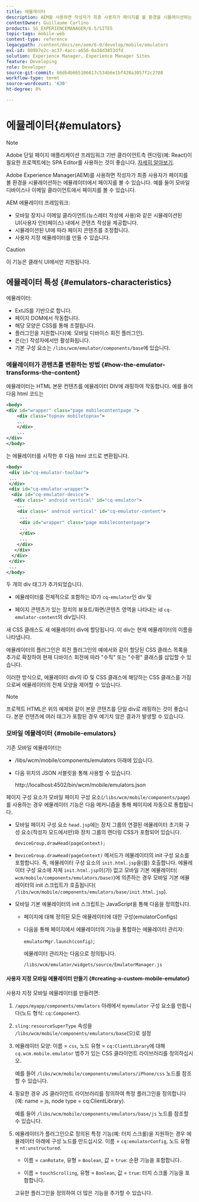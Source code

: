 ```yaml
---
title: 에뮬레이터
description: AEM을 사용하면 작성자가 최종 사용자가 페이지를 볼 환경을 시뮬레이션하는 에뮬레이터에서 페이지를 볼 수 있습니다
contentOwner: Guillaume Carlino
products: SG_EXPERIENCEMANAGER/6.5/SITES
topic-tags: mobile-web
content-type: reference
legacypath: /content/docs/en/aem/6-0/develop/mobile/emulators
exl-id: 009b7e2c-ac37-4acc-a656-0a34d3853dfd
solution: Experience Manager, Experience Manager Sites
feature: Developing
role: Developer
source-git-commit: 66db4b0b5106617c534b6e1bf428a3057f2c2708
workflow-type: tm+mt
source-wordcount: '630'
ht-degree: 0%

---
```


# 에뮬레이터{#emulators}

>[!NOTE]
>
>Adobe 단일 페이지 애플리케이션 프레임워크 기반 클라이언트측 렌더링(예: React)이 필요한 프로젝트에는 SPA Editor를 사용하는 것이 좋습니다. [자세히 알아보기](/help/sites-developing/spa-overview.md).

Adobe Experience Manager(AEM)를 사용하면 작성자가 최종 사용자가 페이지를 볼 환경을 시뮬레이션하는 에뮬레이터에서 페이지를 볼 수 있습니다. 예를 들어 모바일 디바이스나 이메일 클라이언트에서 페이지를 볼 수 있습니다.

AEM 에뮬레이터 프레임워크:

* 모바일 장치나 이메일 클라이언트(뉴스레터 작성에 사용)와 같은 시뮬레이션된 UI(사용자 인터페이스) 내에서 콘텐츠 작성을 제공합니다.
* 시뮬레이션된 UI에 따라 페이지 콘텐츠를 조정합니다.
* 사용자 지정 에뮬레이터를 만들 수 있습니다.

>[!CAUTION]
>
>이 기능은 클래식 UI에서만 지원됩니다.

## 에뮬레이터 특성 {#emulators-characteristics}

에뮬레이터:

* ExtJS를 기반으로 합니다.
* 페이지 DOM에서 작동합니다.
* 해당 모양은 CSS를 통해 조절됩니다.
* 플러그인을 지원합니다(예: 모바일 디바이스 회전 플러그인).
* 은(는) 작성자에서만 활성화됩니다.
* 기본 구성 요소는 `/libs/wcm/emulator/components/base`에 있습니다.

### 에뮬레이터가 콘텐츠를 변환하는 방법 {#how-the-emulator-transforms-the-content}

에뮬레이터는 HTML 본문 컨텐츠를 에뮬레이터 DIV에 래핑하여 작동합니다. 예를 들어 다음 html 코드는

```xml
<body>
<div id="wrapper" class="page mobilecontentpage ">
    <div class="topnav mobiletopnav">
    ...
    </div>
    ...
</div>
</body>
```

는 에뮬레이터를 시작한 후 다음 html 코드로 변환됩니다.

```xml
<body>
 <div id="cq-emulator-toolbar">
 ...
 </div>
 <div id="cq-emulator-wrapper">
  <div id="cq-emulator-device">
   <div class=" android vertical" id="cq-emulator">
    ...
    <div class=" android vertical" id="cq-emulator-content">
     ...
     <div id="wrapper" class="page mobilecontentpage">
     ...
     </div>
     ...
    </div>
   </div>
  </div>
 </div>
 ...
</body>
```

두 개의 div 태그가 추가되었습니다.

* 에뮬레이터를 전체적으로 포함하는 ID가 `cq-emulator`인 div 및

* 페이지 콘텐츠가 있는 장치의 뷰포트/화면/콘텐츠 영역을 나타내는 id `cq-emulator-content`의 div입니다.

새 CSS 클래스도 새 에뮬레이터 div에 할당됩니다. 이 div는 현재 에뮬레이터의 이름을 나타냅니다.

에뮬레이터의 플러그인은 회전 플러그인의 예에서와 같이 할당된 CSS 클래스 목록을 추가로 확장하여 현재 디바이스 회전에 따라 &quot;수직&quot; 또는 &quot;수평&quot; 클래스를 삽입할 수 있습니다.

이러한 방식으로, 에뮬레이터 div의 ID 및 CSS 클래스에 해당하는 CSS 클래스를 가짐으로써 에뮬레이터의 전체 모양을 제어할 수 있습니다.

>[!NOTE]
>
>프로젝트 HTML은 위의 예제와 같이 본문 콘텐츠를 단일 div로 래핑하는 것이 좋습니다. 본문 컨텐츠에 여러 태그가 포함된 경우 예기치 않은 결과가 발생할 수 있습니다.

### 모바일 에뮬레이터 {#mobile-emulators}

기존 모바일 에뮬레이터는

* /libs/wcm/mobile/components/emulators 아래에 있습니다.
* 다음 위치의 JSON 서블릿을 통해 사용할 수 있습니다.

  http://localhost:4502/bin/wcm/mobile/emulators.json

페이지 구성 요소가 모바일 페이지 구성 요소(`/libs/wcm/mobile/components/page`)를 사용하는 경우 에뮬레이터 기능은 다음 메커니즘을 통해 페이지에 자동으로 통합됩니다.

* 모바일 페이지 구성 요소 `head.jsp`에는 장치 그룹의 연결된 에뮬레이터 초기화 구성 요소(작성자 모드에서만)와 장치 그룹의 렌더링 CSS가 포함되어 있습니다.

  `deviceGroup.drawHead(pageContext);`

* `DeviceGroup.drawHead(pageContext)` 메서드가 에뮬레이터의 init 구성 요소를 포함합니다. 즉, 에뮬레이터 구성 요소의 `init.html.jsp`을(를) 호출합니다. 에뮬레이터 구성 요소에 자체 `init.html.jsp`이(가) 없고 모바일 기본 에뮬레이터( `wcm/mobile/components/emulators/base)`)에 의존하는 경우 모바일 기본 에뮬레이터의 init 스크립트가 호출됩니다( `/libs/wcm/mobile/components/emulators/base/init.html.jsp`).

* 모바일 기본 에뮬레이터의 init 스크립트는 JavaScript을 통해 다음을 정의합니다.

   * 페이지에 대해 정의된 모든 에뮬레이터에 대한 구성(emulatorConfigs)
   * 다음을 통해 페이지에서 에뮬레이터의 기능을 통합하는 에뮬레이터 관리자:

     `emulatorMgr.launch(config)`;

     에뮬레이터 관리자는 다음으로 정의됩니다.

     `/libs/wcm/emulator/widgets/source/EmulatorManager.js`

#### 사용자 지정 모바일 에뮬레이터 만들기 {#creating-a-custom-mobile-emulator}

사용자 지정 모바일 에뮬레이터를 만들려면:

1. `/apps/myapp/components/emulators` 아래에서 `myemulator` 구성 요소를 만듭니다(노드 형식: `cq:Component`).

1. `sling:resourceSuperType` 속성을 `/libs/wcm/mobile/components/emulators/base`(으)로 설정

1. 에뮬레이터 모양: 이름 = `css`, 노드 유형 = `cq:ClientLibrary`에 대해 `cq.wcm.mobile.emulator` 범주가 있는 CSS 클라이언트 라이브러리를 정의하십시오.

   예를 들어 `/libs/wcm/mobile/components/emulators/iPhone/css` 노드를 참조할 수 있습니다.

1. 필요한 경우 JS 클라이언트 라이브러리를 정의하여 특정 플러그인을 정의합니다(예: name = js, node type = cq:ClientLibrary).

   예를 들어 `/libs/wcm/mobile/components/emulators/base/js` 노드를 참조할 수 있습니다.

1. 에뮬레이터가 플러그인으로 정의된 특정 기능(예: 터치 스크롤)을 지원하는 경우 에뮬레이터 아래에 구성 노드를 만드십시오. 이름 = `cq:emulatorConfig`, 노드 유형 = `nt:unstructured`.

   * 이름 = `canRotate`, 유형 = `Boolean`, 값 = `true`: 순환 기능을 포함합니다.

   * 이름 = `touchScrolling`, 유형 = `Boolean`, 값 = `true`: 터치 스크롤 기능을 포함합니다.

   고유한 플러그인을 정의하여 더 많은 기능을 추가할 수 있습니다.
